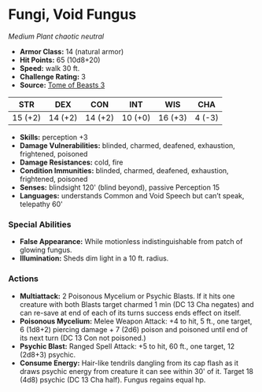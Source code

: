 # Fungi, Void Fungus

*Medium* *Plant* *chaotic neutral*

- **Armor Class:** 14 (natural armor)
- **Hit Points:** 65 (10d8+20)
- **Speed:** walk 30 ft.
- **Challenge Rating:** 3
- **Source:** [Tome of Beasts 3](https://koboldpress.com/kpstore/product/tome-of-beasts-2-for-5th-edition/)

| STR | DEX | CON | INT | WIS | CHA |
| --- | --- | --- | --- | --- | --- |
| 15 (+2) | 14 (+2) | 14 (+2) | 10 (+0) | 16 (+3) | 4 (-3) |

- **Skills:** perception +3
- **Damage Vulnerabilities:** blinded, charmed, deafened, exhaustion, frightened, poisoned
- **Damage Resistances:** cold, fire
- **Condition Immunities:** blinded, charmed, deafened, exhaustion, frightened, poisoned
- **Senses:** blindsight 120' (blind beyond), passive Perception 15
- **Languages:** understands Common and Void Speech but can’t speak, telepathy 60'
### Special Abilities
- **False Appearance:** While motionless indistinguishable from patch of glowing fungus.
- **Illumination:** Sheds dim light in a 10 ft. radius.
### Actions
- **Multiattack:** 2 Poisonous Mycelium or Psychic Blasts. If it hits one creature with both Blasts target charmed 1 min (DC 13 Cha negates) and can re-save at end of each of its turns success ends effect on itself.
- **Poisonous Mycelium:** Melee Weapon Attack: +4 to hit, 5 ft., one target, 6 (1d8+2) piercing damage + 7 (2d6) poison and poisoned until end of its next turn (DC 13 Con not poisoned.)
- **Psychic Blast:** Ranged Spell Attack: +5 to hit, 60 ft., one target, 12 (2d8+3) psychic.
- **Consume Energy:** Hair-like tendrils dangling from its cap flash as it draws psychic energy from creature it can see within 30' of it. Target 18 (4d8) psychic (DC 13 Cha half). Fungus regains equal hp.
